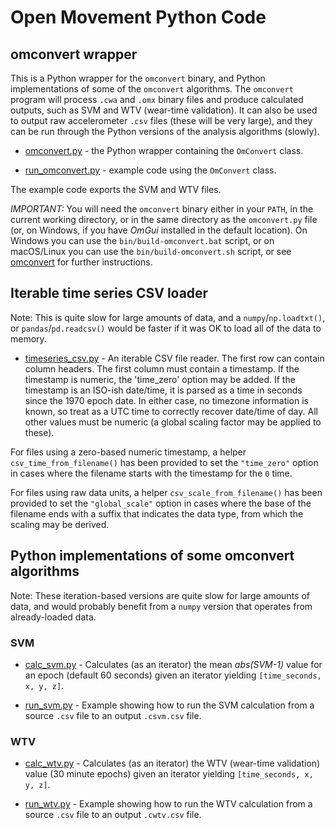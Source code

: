 # Open Movement Python Code

<!--
```
python -m pip install "git+https://github.com/digitalinteraction/openmovement-python.git#egg=openmovement"
```
-->



## omconvert wrapper

This is a Python wrapper for the `omconvert` binary, and Python implementations of some of the `omconvert` algorithms.  The `omconvert` program will process `.cwa` and `.omx` binary files and produce calculated outputs, such as SVM and WTV (wear-time validation).  It can also be used to output raw accelerometer `.csv` files (these will be very large), and they can be run through the Python versions of the analysis algorithms (slowly).

* [omconvert.py](openmovement/omconvert.py) - the Python wrapper containing the `OmConvert` class.

* [run_omconvert.py](openmovement/run_omconvert.py) - example code using the `OmConvert` class.

The example code exports the SVM and WTV files.

*IMPORTANT:* You will need the `omconvert` binary either in your `PATH`, in the current working directory, or in the same directory as the `omconvert.py` file (or, on Windows, if you have *OmGui* installed in the default location).  On Windows you can use the `bin/build-omconvert.bat` script, or on macOS/Linux you can use the `bin/build-omconvert.sh` script, or see [omconvert](https://github.com/digitalinteraction/omconvert#open-movement-file-converter) for further instructions.


## Iterable time series CSV loader

Note: This is quite slow for large amounts of data, and a `numpy`/`np.loadtxt()`, or `pandas`/`pd.readcsv()` would be faster if it was OK to load all of the data to memory.

* [timeseries_csv.py](openmovement/timeseries_csv.py) - An iterable CSV file reader.  The first row can contain column headers.  The first column must contain a timestamp.  If the timestamp is numeric, the 'time_zero' option may be added.  If the timestamp is an ISO-ish date/time, it is parsed as a time in seconds since the 1970 epoch date.  In either case, no timezone information is known, so treat as a UTC time to correctly recover date/time of day.  All other values must be numeric (a global scaling factor may be applied to these).

For files using a zero-based numeric timestamp, a helper `csv_time_from_filename()` has been provided to set the `"time_zero"` option in cases where the filename starts with the timestamp for the `0` time.

For files using raw data units, a helper `csv_scale_from_filename()` has been provided to set the `"global_scale"` option in cases where the base of the filename ends with a suffix that indicates the data type, from which the scaling may be derived.


## Python implementations of some omconvert algorithms

Note: These iteration-based versions are quite slow for large amounts of data, and would probably benefit from a `numpy` version that operates from already-loaded data.

### SVM

* [calc_svm.py](openmovement/calc_svm.py) - Calculates (as an iterator) the mean *abs(SVM-1)* value for an epoch (default 60 seconds) given an iterator yielding `[time_seconds, x, y, z]`.

* [run_svm.py](openmovement/run_svm.py) - Example showing how to run the SVM calculation from a source `.csv` file to an output `.csvm.csv` file.

### WTV

* [calc_wtv.py](openmovement/calc_svm.py) - Calculates (as an iterator) the WTV (wear-time validation) value (30 minute epochs) given an iterator yielding `[time_seconds, x, y, z]`.

* [run_wtv.py](openmovement/run_wtv.py) - Example showing how to run the WTV calculation from a source `.csv` file to an output `.cwtv.csv` file.

